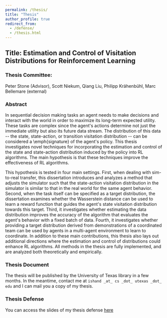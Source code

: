 ```yaml
---
permalink: /thesis/
title: "Thesis"
author_profile: true
redirect_from: 
  - /defense/
  - /thesis.html
---
```



## Title: Estimation and Control of Visitation Distributions for Reinforcement Learning

### Thesis Committee:

Peter Stone (Advisor), Scott Niekum, Qiang Liu, Philipp Krähenbühl, Marc Bellemare (external)

### Abstract
    
In sequential decision making tasks an agent needs to make decisions and interact with the world in order to maximize its long-term expected utility. These tasks are complex since the agent's actions determine not just the immediate utility but also its future data stream. The distribution of this data -- the state, state-action, or transition visitation distribution -- can be considered a \emph{signature} of the agent's policy.
This thesis investigates novel techniques for incorporating the estimation and control of the state and state-action distribution induced by the policy into RL algorithms.
The main hypothesis is that these techniques improve the effectiveness of RL algorithms.

This hypothesis is tested in four main settings.
First, when dealing with sim-to-real transfer, this dissertation introduces and analyzes a method that adjusts the simulator such that the state-action visitation distribution in the simulator is similar to that in the real world for the same agent behavior.
Second, when the task itself can be specified as a target distribution, the dissertation examines whether the Wasserstein distance can be used to learn a reward function that guides the agent's state visitation distribution towards this target.
Third, it investigates whether estimating the data distribution improves the accuracy of the algorithm that evaluates the agent's behavior with a fixed batch of data.
Fourth, it investigates whether providing a target distribution derived from demonstrations of a coordinated team can be used by agents in a multi-agent environment to learn to coordinate.
In addition to these main contributions, this thesis also lays out additional directions where the estimation and control of distributions could enhance RL algorithms.
All methods in the thesis are fully implemented, and are analyzed both theoretically and empirically.

### Thesis Document

The thesis will be published by the University of Texas library in a few months. In the meantime, contact me at `ishand _at_ cs _dot_ utexas _dot_ edu` and I can mail you a copy of my thesis.

### Thesis Defense

You can access the slides of my thesis defense [here](/files/Ishan_Durugkar_Defense_Presentation.pdf)


